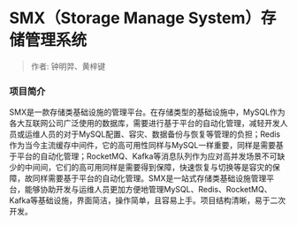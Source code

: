 # SMX（Storage Manage System）存储管理系统

> 作者: 钟明羿、黄梓键

### 项目简介
SMX是一款存储类基础设施的管理平台。在存储类型的基础设施中，MySQL作为各大互联网公司广泛使用的数据库，需要进行基于平台的自动化管理，减轻开发人员或运维人员的对于MySQL配置、容灾、数据备份与恢复等管理的负担；Redis作为当今主流缓存中间件，它的高可用性同样与MySQL一样重要，同样是需要基于平台的自动化管理；RocketMQ、Kafka等消息队列作为应对高并发场景不可缺少的中间间，它们的高可用同样是需要得到保障，快速恢复与切换等是容灾的保障，故同样需要基于平台的自动化管理。SMX是一站式存储类基础设施管理平台，能够协助开发与运维人员更加方便地管理MySQL、Redis、RocketMQ、Kafka等基础设施，界面简洁，操作简单，且容易上手。项目结构清晰，易于二次开发。
